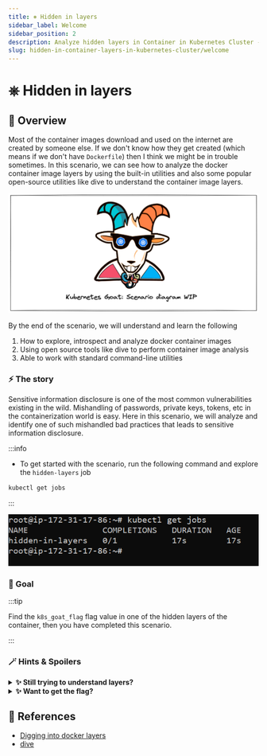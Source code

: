 ```yaml
---
title: ⎈ Hidden in layers
sidebar_label: Welcome
sidebar_position: 2
description: Analyze hidden layers in Container in Kubernetes Cluster - Kubernetes Goat Scenario 🚀
slug: hidden-in-container-layers-in-kubernetes-cluster/welcome
---
```


# ⎈ Hidden in layers

## 🙌 Overview

Most of the container images download and used on the internet are created by someone else. If we don't know how they get created (which means if we don't have `Dockerfile`) then I think we might be in trouble sometimes. In this scenario, we can see how to analyze the docker container image layers by using the built-in utilities and also some popular open-source utilities like dive to understand the container image layers.

![](../images/scenario-diagram-wip.png)

By the end of the scenario, we will understand and learn the following

1. How to explore, introspect and analyze docker container images
2. Using open source tools like dive to perform container image analysis
3. Able to work with standard command-line utilities

### ⚡️ The story

Sensitive information disclosure is one of the most common vulnerabilities existing in the wild. Mishandling of passwords, private keys, tokens, etc in the containerization world is easy. Here in this scenario, we will analyze and identify one of such mishandled bad practices that leads to sensitive information disclosure.

:::info

- To get started with the scenario, run the following command and explore the `hidden-layers` job

```bash
kubectl get jobs
```

:::

![Scenario 15 get jobs](../images/sc-15-0.png)

### 🎯 Goal

:::tip

Find the `k8s_goat_flag` flag value in one of the hidden layers of the container, then you have completed this scenario.

:::

### 🪄 Hints & Spoilers

<details>
  <summary><b>✨ Still trying to understand layers? </b></summary>
  <div>
    <div>Explore the default commands like <b>docker history</b>, also popular utilities like <b>dive</b> 🙌</div>
  </div>
</details>

<details>
  <summary><b>✨ Want to get the flag? </b></summary>
  <div>
    <div>We can use <b>docker save</b> command to export the container as a archive file and we can do analysis of each layer 🎉</div>
  </div>
</details>


## 🔖 References

- [Digging into docker layers](https://jessicagreben.medium.com/digging-into-docker-layers-c22f948ed612)
- [dive](https://github.com/wagoodman/dive)

